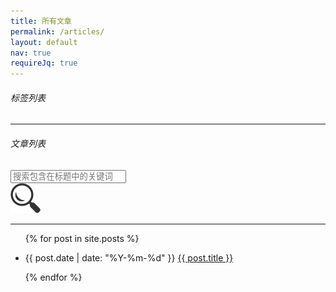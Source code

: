 ```yaml
---
title: 所有文章
permalink: /articles/
layout: default
nav: true
requireJq: true
---
```


<!-- Labels -->
<!--*****************************-->

<section class="label-section">
  <h6>标签列表</h6>
  <hr/>
</section>
<script type="text/javascript">
(function($){
  // usage: get param from url
  $.urlParam = function(name){
    var results = new RegExp('[\?&]' + name + '=([^&#]*)').exec(window.location.href);
    if (results==null){
      return null;
    }else{
      return results[1] || 0;
    } 
  }

  var labels = [
    {% for post in site.posts %}
      {% for label in post.labels %}
        "{{ label }}",
      {% endfor %}
    {% endfor %}
  ];
  var tags = {};
  for (var i = 0; i < labels.length; i++) {
    var t = tags[labels[i]];
    tags[labels[i]] = t ? t+1 : 1;
  }
  labels = [];
  for (var tag in tags) {
    labels.push({
      name: tag,
      value: tags[tag]
    })
  };
  labels.sort(function(a, b){
    return b.value - a.value;
  });
  var label = decodeURI($.urlParam("label"));
  for (i = 0; i < labels.length; i++) {
    $('.label-section').append('<a href="{{ site.baseurl }}/articles/?label='+ labels[i].name +'"><span class="post-label'+ (label==labels[i].name?' select':'') +'">'+ labels[i].name +'</span></a>');
  }
})(jQuery);
</script>

<!-- article section-->
<!--*****************************-->

<section class="articles-section">
  <h6>文章列表</h6>
  <input class="search-box" type="text" placeholder="搜索包含在标题中的关键词" />
  <div class="search-icon">
    <img src="/images/search_icon.png"/>
  </div>
  <hr/>
  <ul class="articles">
    {% for post in site.posts %}
      <li data-key="{{ post.key }}" data-show="true">
        <p class="article">
          <span class="article-date">{{ post.date | date: "%Y-%m-%d" }}</span>
          <a class="article-title" href="{{ post.url | prepend: site.baseurl }}">{{ post.title }}</a>
        </p>
      </li>
    {% endfor %}
  </ul>
</section>
<script type="text/javascript">
(function($){
  var posts = [
    {% for post in site.posts %}
    {
      key: "{{ post.key }}",
      labels: [
      {% for label in post.labels %}
        "{{ label }}",
      {% endfor %}
      ]
    },
    {% endfor %}
  ];
  var label = $.urlParam("label");
  if (label) {
    label = decodeURI(label);
    for (var i = 0; i < posts.length; i++) {
      if (posts[i].labels.indexOf(label) == -1) {
        $('[data-key='+ posts[i].key +']').removeAttr('data-show').hide();
      }
    }
  }
  // search box event
  var doSearch = function(){
    var text = $('.search-box').val();
      $('.articles li').each(function(){
        console.log($(this).data('show'));
        if ($(this).data('show')===true) {
          $(this).show();
          var title = $(this).find('.article-title').text();
          if (title.toLowerCase().search(text.toLowerCase()) == -1) {
            $(this).hide();
          }
        }
    })
  };
  $('.search-box').change(doSearch);
  $('.search-icon').click(doSearch);
})(jQuery);
</script>